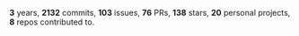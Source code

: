 **3** years, **2132** commits, **103** issues, **76** PRs, **138** stars, **20** personal projects, **8** repos contributed to.

